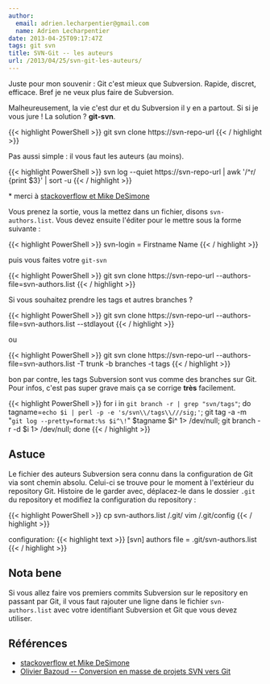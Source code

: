 ```yaml
---
author:
  email: adrien.lecharpentier@gmail.com
  name: Adrien Lecharpentier
date: 2013-04-25T09:17:47Z
tags: git svn
title: SVN-Git -- les auteurs
url: /2013/04/25/svn-git-les-auteurs/
---
```


Juste pour mon souvenir : Git c'est mieux que Subversion. Rapide, discret, efficace. Bref je ne veux plus faire de Subversion.

Malheureusement, la vie c'est dur et du Subversion il y en a partout. Si si je vous jure ! La solution ? __git-svn__.

{{< highlight PowerShell >}}
git svn clone https://svn-repo-url
{{< / highlight >}}

Pas aussi simple : il vous faut les auteurs (au moins).

{{< highlight PowerShell >}}
svn log --quiet https://svn-repo-url | awk '/^r/ {print $3}' | sort -u
{{< / highlight >}}

\* merci à [stackoverflow et Mike DeSimone](http://stackoverflow.com/a/2495010)

Vous prenez la sortie, vous la mettez dans un fichier, disons `svn-authors.list`. Vous devez ensuite l'éditer pour le mettre sous la forme suivante :

{{< highlight PowerShell >}}
svn-login = Firstname Name <email>
{{< / highlight >}}

puis vous faites votre `git-svn`

{{< highlight PowerShell >}}
git svn clone https://svn-repo-url --authors-file=svn-authors.list
{{< / highlight >}}

Si vous souhaitez prendre les tags et autres branches ?

{{< highlight PowerShell >}}
git svn clone https://svn-repo-url --authors-file=svn-authors.list --stdlayout
{{< / highlight >}}

ou

{{< highlight PowerShell >}}
git svn clone https://svn-repo-url --authors-file=svn-authors.list -T trunk -b branches -t tags
{{< / highlight >}}

bon par contre, les tags Subversion sont vus comme des branches sur Git. Pour infos, c'est pas super grave mais ça se corrige __très__ facilement.

{{< highlight PowerShell >}}
for i in `git branch -r | grep "svn/tags"`; do
	tagname=`echo $i | perl -p -e 's/svn\\/tags\\///sig;'`;
	git tag -a -m "`git log --pretty=format:%s $i^\!`" $tagname $i^ 1> /dev/null;
	git branch -r -d $i 1> /dev/null;
done
{{< / highlight >}}

## Astuce

Le fichier des auteurs Subversion sera connu dans la configuration de Git via sont chemin absolu. Celui-ci se trouve pour le moment à l'extérieur du repository Git. Histoire de le garder avec, déplacez-le dans le dossier `.git` du repository et modifiez la configuration du repository :

{{< highlight PowerShell >}}
cp svn-authors.list <repo>/.git/
vim <repo>/.git/config
{{< / highlight >}}

configuration:
{{< highlight text >}}
[svn]
  authors file = .git/svn-authors.list
{{< / highlight >}}

## Nota bene

Si vous allez faire vos premiers commits Subversion sur le repository en passant par Git, il vous faut rajouter une ligne dans le fichier `svn-authors.list` avec votre identifiant Subversion et Git que vous devez utiliser.

## Références

 - [stackoverflow et Mike DeSimone](http://stackoverflow.com/a/2495010)
 - [Olivier Bazoud -- Conversion en masse de projets SVN vers Git](http://blog.bazoud.com/articles/2012-07-11-conversion-en-masse-de-projets-svn-vers-git/index.html)

